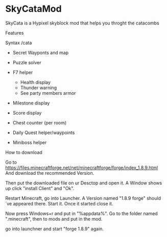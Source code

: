 # SkyCataMod
SkyCata is a Hypixel skyblock mod that helps you throght the catacombs

Features

Syntax /cata

- Secret Wayponts and map
- Puzzle solver 
- F7 helper
	- Health display
	- Thunder warning
	- See party members armor
- Milestone display
- Score display
- Chest counter (per room)

- Daily Quest helper/waypoints 
- Miniboss helper

How to download

Go to https://files.minecraftforge.net/net/minecraftforge/forge/index_1.8.9.html 
And download the recommended Version.

Then put the downloaded file on ur Desctop and open it. A Window shows up click "install Client" and "Ok".

Restart Minecraft, go into Launcher. A Version named "1.8.9 forge" should´ve appeared there. Start it. Once it started close it.

Now press Windows+r and put in "%appdata%". Go to the folder named ".minecraft", then to mods and put in the mod. 

go into launchner and start "forge 1.8.9" again. 
